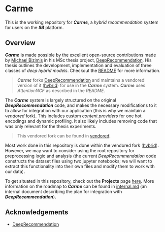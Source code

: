 
# Carme
This is the working repository for ***Carme***, a *hybrid recommendation* system for users on the ***SB*** platform. 

## Overview
***Carme*** is made possible by the excellent open-source contributions made by [Michael Bizimis](https://github.com/michaelbzms) in his MSc thesis project, [DeepRecommendation](https://github.com/michaelbzms/DeepRecommendation). His thesis outlines the development, implementation and evaluation of three classes of *deep hybrid models*. Checkout the [README](https://github.com/michaelbzms/DeepRecommendation/tree/master/README.md) for more information.


> ***Carme*** forks [DeepRecommendation](https://github.com/michaelbzms/DeepRecommendation) and maintains a vendored version of it ([hybrid](https://github.com/phasewalk1/hybrid)) for use in the ***Carme*** system.
> ***Carme*** uses *AttentionNCF* as described in the *README*.


The ***Carme*** system is largely structured on the original ***DeepRecommendation*** code, and makes the necessary modifications to it to allow for integration with our application (this is why we maintain a *vendored* fork). This includes custom *content providers* for one hot encodings and dynamic profiling. It also likely includes removing code that was only relevant for the thesis experiments.

> This vendored fork can be found in [vendored](https://github.com/phasewalk1/hybrid).

Most work done in this repository is done within the vendored fork ([hybrid](https://github.com/phasewalk1/hybrid)). However, we may want to consider using the root repository for preprocessing logic and analysis (the current *DeepRecommendation* code constructs the dataset files using two jupyter notebooks; we will want to extract this functionality into their own files and modify them to work with our data).

To get situated in this repository, check out the **Projects** page [here](https://github.com/users/phasewalk1/projects/3). More information
on the roadmap to ***Carme*** can be found in [internal.md](https://github.com/phasewalk1/carme/tree/master/doc/internal.md) (an internal document describing the plan for integration with ***DeepRecommendation***).

## Acknowledgements

 - [DeepRecommendation](https://github.com/michaelbzms/DeepRecommendation)
